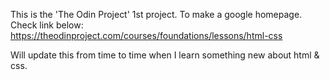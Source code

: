 This is the 'The Odin Project' 1st project. 
To make a google homepage. Check link below:
https://theodinproject.com/courses/foundations/lessons/html-css

Will update this from time to time when I learn something new about html & css.